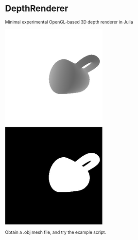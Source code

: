 # DepthRenderer
Minimal experimental OpenGL-based 3D depth renderer in Julia

![mug depth image](depth.png)
![mug sillhouette](sillhouette.png)

Obtain a .obj mesh file, and try the example script.
